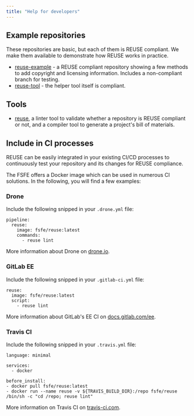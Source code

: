```yaml
---
title: "Help for developers"
---
```


## Example repositories

These repositories are basic, but each of them is REUSE compliant. We make them available to demonstrate how REUSE works in practice.

- [reuse-example](https://github.com/fsfe/reuse-example) - a REUSE compliant repository showing a few methods to add copyright and licensing information. Includes a non-compliant branch for testing.
- [reuse-tool](https://github.com/fsfe/reuse-tool) - the helper tool itself is compliant.

## Tools

- [reuse](https://github.com/fsfe/reuse-tool), a linter tool to validate whether a repository is REUSE compliant or not, and a compiler tool to generate a project's bill of materials.

## Include in CI processes

REUSE can be easily integrated in your existing CI/CD processes to continuously test your repository and its changes for REUSE compliance.</p>

The FSFE offers a Docker image which can be used in numerous CI solutions. In the following, you will find a few examples:</p>

### Drone

Include the following snipped in your `.drone.yml` file:

```
pipeline:
  reuse:
    image: fsfe/reuse:latest
    commands:
      - reuse lint
```

More information about Drone on [drone.io](https://drone.io).

### GitLab EE

Include the following snipped in your `.gitlab-ci.yml` file:

```
reuse:
  image: fsfe/reuse:latest
  script:
    - reuse lint
```

More information about GitLab's EE CI on [docs.gitlab.com/ee](https://docs.gitlab.com/ee/).

### Travis CI

Include the following snipped in your `.travis.yml` file:

```
language: minimal

services:
  - docker

before_install:
- docker pull fsfe/reuse:latest
- docker run --name reuse -v ${TRAVIS_BUILD_DIR}:/repo fsfe/reuse /bin/sh -c "cd /repo; reuse lint"
```

More information on Travis CI on [travis-ci.com](https://travis-ci.com).

